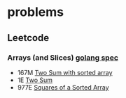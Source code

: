 # problems

## Leetcode
### Arrays (and Slices) [golang spec](https://golang.org/ref/spec#Array_types)
- 167M [Two Sum with sorted array](167.go)
- 1E [Two Sum](1.go)
- 977E [Squares of a Sorted Array](977.go)
